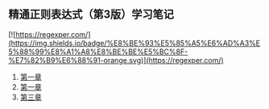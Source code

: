 ## 精通正则表达式（第3版）学习笔记

[![https://regexper.com/](https://img.shields.io/badge/%E8%BE%93%E5%85%A5%E6%AD%A3%E5%88%99%E8%A1%A8%E8%BE%BE%E5%BC%8F-%E7%82%B9%E6%88%91-orange.svg)](https://regexper.com/)

1. [第一章](https://github.com/LbhFront-end/About-Regular-Expression/blob/master/About-Regular-Expression-Part1.md)
2. [第一章](https://github.com/LbhFront-end/About-Regular-Expression/blob/master/About-Regular-Expression-Part2.md)
3. [第三章](https://github.com/LbhFront-end/About-Regular-Expression/blob/master/About-Regular-Expression-Part3.md)

